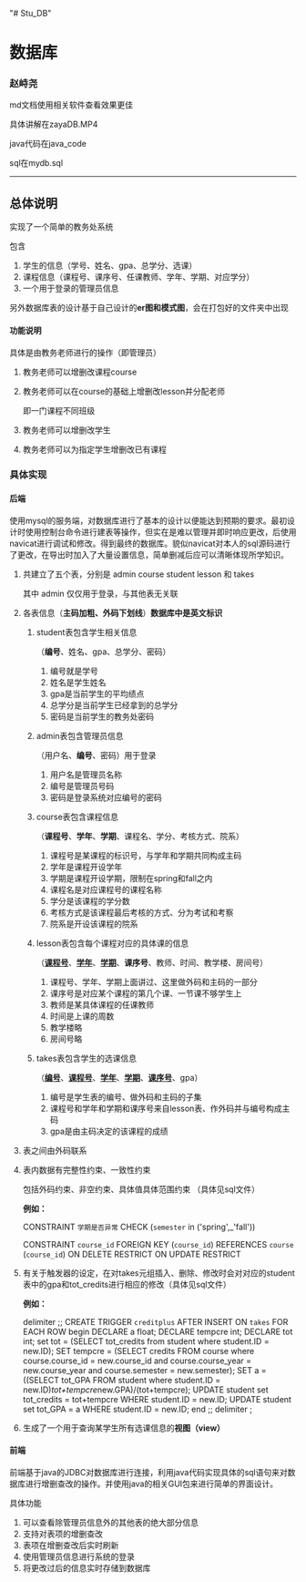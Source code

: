 "# Stu_DB" 
# 数据库

### 赵峙尧 





md文档使用相关软件查看效果更佳

具体讲解在zayaDB.MP4

java代码在java_code

sql在mydb.sql

--------------------------------------------------



## 总体说明

实现了一个简单的教务处系统

包含

1. 学生的信息（学号、姓名、gpa、总学分、选课）
2. 课程信息（课程号、课序号、任课教师、学年、学期、对应学分）
3. 一个用于登录的管理员信息

另外数据库表的设计基于自己设计的**er图和模式图**，会在打包好的文件夹中出现

#### 功能说明

具体是由教务老师进行的操作（即管理员）

1. 教务老师可以增删改课程course

2. 教务老师可以在course的基础上增删改lesson并分配老师

   即一门课程不同班级

3. 教务老师可以增删改学生

4. 教务老师可以为指定学生增删改已有课程



### 具体实现

#### 后端

​	使用mysql的服务端，对数据库进行了基本的设计以便能达到预期的要求。最初设计时使用控制台命令进行建表等操作，但实在是难以管理并即时响应更改，后使用navicat进行调试和修改。得到最终的数据库。貌似navicat对本人的sql源码进行了更改，在导出时加入了大量设置信息，简单删减后应可以清晰体现所学知识。

1. 共建立了五个表，分别是 admin course student lesson 和 takes

   其中 admin 仅仅用于登录，与其他表无关联

2. 各表信息（**主码加粗、外码下划线**）**数据库中是英文标识**

   1. student表包含学生相关信息

      （**编号**、姓名、gpa、总学分、密码）

      1. 编号就是学号
      2. 姓名是学生姓名
      3. gpa是当前学生的平均绩点
      4. 总学分是当前学生已经拿到的总学分
      5. 密码是当前学生的教务处密码

   2. admin表包含管理员信息

      （用户名、**编号**、密码）用于登录

      1. 用户名是管理员名称
      2. 编号是管理员号码
      3. 密码是登录系统对应编号的密码

   3. course表包含课程信息

      （**课程号**、**学年**、**学期**、课程名、学分、考核方式、院系）

      1. 课程号是某课程的标识号，与学年和学期共同构成主码
      2. 学年是课程开设学年
      3. 学期是课程开设学期，限制在spring和fall之内
      4. 课程名是对应课程号的课程名称
      5. 学分是该课程的学分数
      6. 考核方式是该课程最后考核的方式、分为考试和考察
      7. 院系是开设该课程的院系

   4. lesson表包含每个课程对应的具体课的信息

      （**<u>课程号</u>**、**<u>学年</u>**、**<u>学期</u>**、**课序号**、教师、时间、教学楼、房间号）

      1. 课程号、学年、学期上面讲过、这里做外码和主码的一部分
      2. 课序号是对应某个课程的第几个课、一节课不够学生上
      3. 教师是某具体课程的任课教师
      4. 时间是上课的周数
      5. 教学楼略
      6. 房间号略

   5. takes表包含学生的选课信息

      （**<u>编号</u>**、**<u>课程号</u>**、**<u>学年</u>**、**<u>学期</u>**、**<u>课序号</u>**、gpa）

      1. 编号是学生表的编号、做外码和主码的子集
      2. 课程号和学年和学期和课序号来自lesson表、作外码并与编号构成主码
      3. gpa是由主码决定的该课程的成绩

3. 表之间由外码联系

4. 表内数据有完整性约束、一致性约束

   包括外码约束、非空约束、具体值具体范围约束  （具体见sql文件）

   **例如：**

   CONSTRAINT `学期是否异常` CHECK (`semester` in ('spring',_'fall'))

   CONSTRAINT `course_id` FOREIGN KEY (`course_id`) REFERENCES `course` (`course_id`) ON DELETE RESTRICT ON UPDATE RESTRICT

5. 有关于触发器的设定，在对takes元组插入、删除、修改时会对对应的student表中的gpa和tot_credits进行相应的修改（具体见sql文件）

   **例如：**

   delimiter ;;
   CREATE TRIGGER `creditplus` AFTER INSERT ON `takes` FOR EACH ROW begin
   	DECLARE a float;
   	DECLARE tempcre int;
   	DECLARE tot int;
   	set tot = (SELECT tot_credits from student where student.ID = new.ID);
   	SET tempcre = (SELECT credits FROM course where course.course_id = new.course_id and course.course_year = new.course_year and course.semester = new.semester);
   	SET a = ((SELECT tot_GPA FROM student where student.ID = new.ID)*tot+tempcre*new.GPA)/(tot+tempcre);
   	UPDATE student set tot_credits = tot+tempcre WHERE student.ID = new.ID;
   	UPDATE student set tot_GPA = a WHERE student.ID = new.ID;
   	end
   ;;
   delimiter ;

6. 生成了一个用于查询某学生所有选课信息的**视图（view）**

   

#### 前端

前端基于java的JDBC对数据库进行连接，利用java代码实现具体的sql语句来对数据库进行增删查改的操作。并使用java的相关GUI包来进行简单的界面设计。

具体功能

1. 可以查看除管理员信息外的其他表的绝大部分信息
2. 支持对表项的增删查改
3. 表项在增删查改后实时刷新
4. 使用管理员信息进行系统的登录
5. 将更改过后的信息实时存储到数据库




